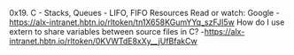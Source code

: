 0x19. C - Stacks, Queues - LIFO, FIFO
                        Resources
                        Read or watch:
Google -https://alx-intranet.hbtn.io/rltoken/tn1X658KGumYYq_szFJI5w How do I use extern to share variables between source files in C? -https://alx-intranet.hbtn.io/rltoken/0KVWTdE8xXy__jUfBfakCw
